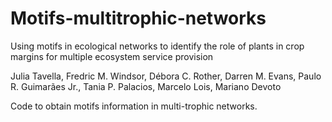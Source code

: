 # Motifs-multitrophic-networks
Using motifs in ecological networks to identify the role of plants in crop margins for multiple ecosystem service provision

Julia Tavella, Fredric M. Windsor, Débora C. Rother, Darren M. Evans, Paulo R. Guimarães Jr., Tania P. Palacios, Marcelo Lois, Mariano Devoto

Code to obtain motifs information in multi-trophic networks.
